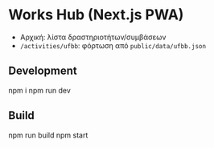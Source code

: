 # Works Hub (Next.js PWA)

- Αρχική: λίστα δραστηριοτήτων/συμβάσεων
- `/activities/ufbb`: φόρτωση από `public/data/ufbb.json`

## Development
npm i
npm run dev

## Build
npm run build
npm start
